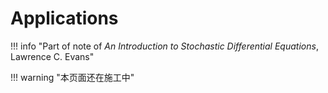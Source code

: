 <link rel="stylesheet" href="../../../../css/counter.css" />

# Applications

!!! info "Part of note of *An Introduction to Stochastic Differential Equations*, Lawrence C. Evans"

!!! warning "本页面还在施工中"